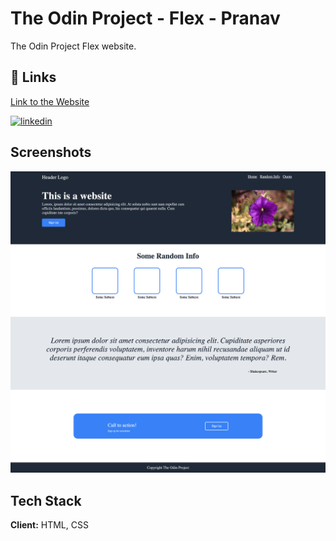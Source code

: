 
# The Odin Project - Flex - Pranav

The Odin Project Flex website.


## 🔗 Links
[Link to the Website](https://saitamagoku.github.io/OdinProject-Flex/)

[![linkedin](https://img.shields.io/badge/linkedin-0A66C2?style=for-the-badge&logo=linkedin&logoColor=white)](https://in.linkedin.com/in/pranav-nampally-7406b41a7)


## Screenshots

![App Screenshot](https://github.com/SaitamaGoku/OdinProject-Flex/blob/main/saitamagoku.github.io_OdinProject-Flex_.png?raw=true)


## Tech Stack

**Client:** HTML, CSS


